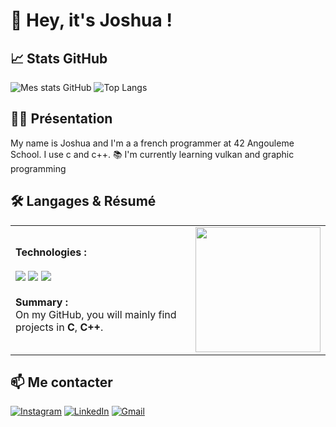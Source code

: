 # 👋 Hey, it's Joshua !

## 📈 Stats GitHub

![Mes stats GitHub](https://github-readme-stats.vercel.app/api?username=joshua-42&show_icons=true&bg_color=000000&theme=radical)
![Top Langs](https://github-readme-stats.vercel.app/api/top-langs/?username=joshua-42&layout=compact&bg_color=000000&theme=radical)

## 🙋‍♂️ Présentation

My name is Joshua and I'm a a french programmer at 42 Angouleme School. I use c and c++.
📚 I'm currently learning vulkan and graphic programming


## 🛠️ Langages & Résumé

<table>
  <tr>
    <td>
      <b>Technologies :</b><br>
      <br>
      <img src="https://img.shields.io/badge/C-00599C?style=for-the-badge&logo=c&logoColor=white"/>
      <img src="https://img.shields.io/badge/C++-00599C?style=for-the-badge&logo=c%2B%2B&logoColor=white"/>
      <img src="https://img.shields.io/badge/Git-F05032?style=for-the-badge&logo=git&logoColor=white"/>
      <br><br>
      <b>Summary :</b><br>
      On my GitHub, you will mainly find projects in <b>C</b>, <b>C++</b>.
    </td>
    <td width="200">
      <img src="https://media.tenor.com/Yap3Ps9srN4AAAAM/meowzzzz.gif" width="200"/>
    </td>
  </tr>
</table>

## 📫 Me contacter

[![Instagram](https://img.shields.io/badge/Instagram-E4405F?style=for-the-badge&logo=instagram&logoColor=white)](https://www.instagram.com/josh.dglss/)
[![LinkedIn](https://img.shields.io/badge/LinkedIn-0077B5?style=for-the-badge&logo=linkedin&logoColor=white)](www.linkedin.com/in/douglass-joshua-517a482a2)
[![Gmail](https://img.shields.io/badge/Gmail-D14836?style=for-the-badge&logo=gmail&logoColor=white)](mailto:joshua.douglass.nz@gmail.com)
